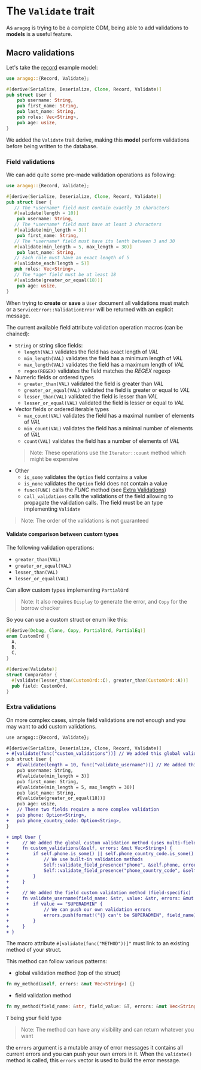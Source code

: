 # The `Validate` trait

As `aragog` is trying to be a complete ODM, being able to add validations to **models** is a useful feature.

## Macro validations

Let's take the [record](../record_trait/index.md) example model:

```rust
use aragog::{Record, Validate};

#[derive(Serialize, Deserialize, Clone, Record, Validate)]
pub struct User {
    pub username: String,
    pub first_name: String,
    pub last_name: String,
    pub roles: Vec<String>,
    pub age: usize,
}
```
We added the `Validate` trait derive, making this **model** perform validations before being written to the database.

### Field validations

We can add quite some pre-made validation operations as following:
```rust
use aragog::{Record, Validate};

#[derive(Serialize, Deserialize, Clone, Record, Validate)]
pub struct User {
   // The *username* field must contain exactly 10 characters
   #[validate(length = 10)]
    pub username: String,
   // The *username* field must have at least 3 characters
   #[validate(min_length = 3)]
    pub first_name: String,
   // The *username* field must have its lenth between 3 and 30
   #[validate(min_length = 5, max_length = 30)]
    pub last_name: String,
   // Each role must have an exact length of 5
   #[validate_each(length = 5)]
   pub roles: Vec<String>,
   // The *age* field must be at least 18
   #[validate(greater_or_equal(18))]
    pub age: usize,
}
```

When trying to **create** or **save** a `User` document all validations must match 
or a `ServiceError::ValidationError` will be returned with an explicit message.

The current available field attribute validation operation macros (can be chained):
- `String` or string slice fields:
    - `length(VAL)` validates the field has exact length of *VAL*
    - `min_length(VAL)` validates the field has a minimum length of *VAL*
    - `max_length(VAL)` validates the field has a maximum length of *VAL*
    - `regex(REGEX)` validates the field matches the *REGEX* regexp
- Numeric fields or ordered types
    - `greater_than(VAL)` validated the field is greater than *VAL*
    - `greater_or_equal(VAL)` validated the field is greater or equal to *VAL*
    - `lesser_than(VAL)` validated the field is lesser than *VAL*
    - `lesser_or_equal(VAL)` validated the field is lesser or equal to *VAL*
- Vector fields or ordered iterable types
    - `max_count(VAL)` validates the field has a maximal number of elements of *VAL*
    - `min_count(VAL)` validates the field has a minimal number of elements of *VAL*
    - `count(VAL)` validates the field has a number of elements of *VAL* 
    > Note: These operations use the `Iterator::count` method which might be expensive 
- Other
    - `is_some` validates the `Option` field contains a value
    - `is_none` validates the `Option` field does not contain a value
    - `func(FUNC)` calls the *FUNC* method (see [Extra Validations](#extra-validations))
    - `call_validations` calls the validations of the field allowing to propagate the validation calls.
  The field must be an type implementing `Validate`
    
> Note: The order of the validations is not guaranteed

#### Validate comparison between custom types

The following validation operations:
  - `greater_than(VAL)`
  - `greater_or_equal(VAL)`
  - `lesser_than(VAL)`
  - `lesser_or_equal(VAL)`

Can allow custom types implementing `PartialOrd`

> Note: It also requires `Display` to generate the error, and `Copy` for the borrow checker

So you can use a custom struct or enum like this:

```rust
#[derive(Debug, Clone, Copy, PartialOrd, PartialEq)]
enum CustomOrd {
  A,
  B,
  C,
}

#[derive(Validate)]
struct Comparator {
  #[validate(lesser_than(CustomOrd::C), greater_than(CustomOrd::A))]
  pub field: CustomOrd,
}
```

### Extra validations

On more complex cases, simple field validations are not enough and you may want to add custom validations.

```diff
use aragog::{Record, Validate};

#[derive(Serialize, Deserialize, Clone, Record, Validate)]
+ #[validate(func("custom_validations"))] // We added this global validation attribute on top of the struct
pub struct User {
+   #[validate(length = 10, func("validate_username"))] // We added this field validation attribute
    pub username: String,
    #[validate(min_length = 3)]
    pub first_name: String,
    #[validate(min_length = 5, max_length = 30)]
    pub last_name: String,
    #[validate(greater_or_equal(18))]
    pub age: usize,
+   // These two fields require a more complex validation
+   pub phone: Option<String>,
+   pub phone_country_code: Option<String>,
}

+ impl User {
+     // We added the global custom validation method (uses multi-fields)
+     fn custom_validations(&self, errors: &mut Vec<String>) {
+         if self.phone.is_some() || self.phone_country_code.is_some() {
+             // We use built-in validation methods
+             Self::validate_field_presence("phone", &self.phone, errors);
+             Self::validate_field_presence("phone_country_code", &self.phone_country_code, erros);
+         }
+     }
+     
+     // We added the field custom validation method (field-specific)
+     fn validate_username(field_name: &str, value: &str, errors: &mut Vec<String>) {
+         if value == "SUPERADMIN" {
+             // We can push our own validation errors
+             errors.push(format!("{} can't be SUPERADMIN", field_name))
+         }   
+     }
+ }
```

The macro attribute `#[validate(func("METHOD"))]"` must link to an existing method of your struct.

This method can follow various patterns:

- global validation method (top of the struct)
```rust
fn my_method(&self, errors: &mut Vec<String>) {}
```
- field validation method
```rust
fn my_method(field_name: &str, field_value: &T, errors: &mut Vec<String>) {}
```
`T` being your field type

> Note: The method can have any visibility and can return whatever you want 

the `errors` argument is a mutable array of error messages it contains all current errors and you can push your own errors in it.
When the `validate()` method is called, this `errors` vector is used to build the error message.